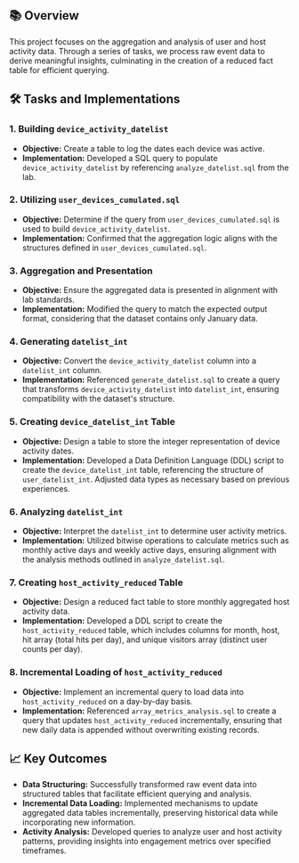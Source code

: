 ## 📚 Overview
This project focuses on the aggregation and analysis of user and host activity data. Through a series of tasks, we process raw event data to derive meaningful insights, culminating in the creation of a reduced fact table for efficient querying.

## 🛠️ Tasks and Implementations

### 1. Building `device_activity_datelist`
- **Objective:** Create a table to log the dates each device was active.
- **Implementation:** Developed a SQL query to populate `device_activity_datelist` by referencing `analyze_datelist.sql` from the lab.

### 2. Utilizing `user_devices_cumulated.sql`
- **Objective:** Determine if the query from `user_devices_cumulated.sql` is used to build `device_activity_datelist`.
- **Implementation:** Confirmed that the aggregation logic aligns with the structures defined in `user_devices_cumulated.sql`.

### 3. Aggregation and Presentation
- **Objective:** Ensure the aggregated data is presented in alignment with lab standards.
- **Implementation:** Modified the query to match the expected output format, considering that the dataset contains only January data.

### 4. Generating `datelist_int`
- **Objective:** Convert the `device_activity_datelist` column into a `datelist_int` column.
- **Implementation:** Referenced `generate_datelist.sql` to create a query that transforms `device_activity_datelist` into `datelist_int`, ensuring compatibility with the dataset's structure.

### 5. Creating `device_datelist_int` Table
- **Objective:** Design a table to store the integer representation of device activity dates.
- **Implementation:** Developed a Data Definition Language (DDL) script to create the `device_datelist_int` table, referencing the structure of `user_datelist_int`. Adjusted data types as necessary based on previous experiences.

### 6. Analyzing `datelist_int`
- **Objective:** Interpret the `datelist_int` to determine user activity metrics.
- **Implementation:** Utilized bitwise operations to calculate metrics such as monthly active days and weekly active days, ensuring alignment with the analysis methods outlined in `analyze_datelist.sql`.

### 7. Creating `host_activity_reduced` Table
- **Objective:** Design a reduced fact table to store monthly aggregated host activity data.
- **Implementation:** Developed a DDL script to create the `host_activity_reduced` table, which includes columns for month, host, hit array (total hits per day), and unique visitors array (distinct user counts per day).

### 8. Incremental Loading of `host_activity_reduced`
- **Objective:** Implement an incremental query to load data into `host_activity_reduced` on a day-by-day basis.
- **Implementation:** Referenced `array_metrics_analysis.sql` to create a query that updates `host_activity_reduced` incrementally, ensuring that new daily data is appended without overwriting existing records.

## 📈 Key Outcomes
- **Data Structuring:** Successfully transformed raw event data into structured tables that facilitate efficient querying and analysis.
- **Incremental Data Loading:** Implemented mechanisms to update aggregated data tables incrementally, preserving historical data while incorporating new information.
- **Activity Analysis:** Developed queries to analyze user and host activity patterns, providing insights into engagement metrics over specified timeframes.

